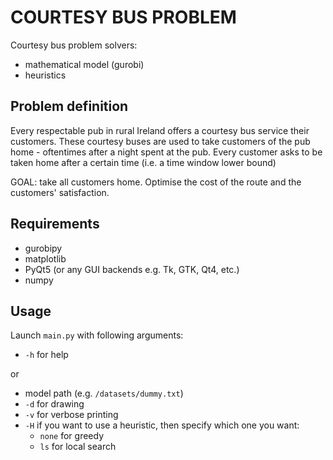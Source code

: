 # COURTESY BUS PROBLEM
Courtesy bus problem solvers:
- mathematical model (gurobi)
- heuristics
## Problem definition
Every respectable pub in rural Ireland offers a courtesy bus service their customers. 
These courtesy buses are used to take customers of the pub home - oftentimes after a night spent at the pub.
Every customer asks to be taken home after a certain time (i.e. a time window lower bound)

GOAL: take all customers home. Optimise the cost of the route and the customers' satisfaction.

## Requirements
- gurobipy
- matplotlib
- PyQt5 (or any GUI backends e.g. Tk, GTK, Qt4, etc.)
- numpy

## Usage
Launch `main.py` with following arguments:
- `-h` for help

or 
- model path (e.g. `/datasets/dummy.txt`)
- `-d` for drawing
- `-v` for verbose printing
- `-H` if you want to use a heuristic, then specify which one you want:
  - `none` for greedy
  - `ls` for local search